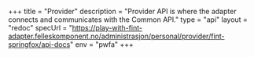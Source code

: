 +++
title = "Provider"
description = "Provider API is where the adapter connects and communicates with the Common API."
type = "api"
layout = "redoc"
specUrl = "https://play-with-fint-adapter.felleskomponent.no/administrasjon/personal/provider/fint-springfox/api-docs"
env = "pwfa"
+++
